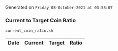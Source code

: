 Generated on `Friday 08-October-2021 at 03:58:07`

### Current to Target Coin Ratio
`current_coin_ratio.sh`

Date|Current|Target|Ratio
---|---|---|---
